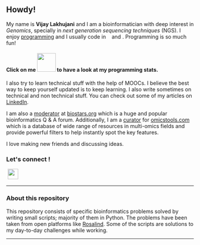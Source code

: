 ## Howdy!

My name is **Vijay Lakhujani** and I am a bioinformatician with deep interest in *Genomics*, specially in *next generation sequencing techniques* (NGS). I enjoy [programming](http://rosalind.info/users/lakhujanivijay2/) and I usually code in <a href="https://sourcerer.io/lakhujanivijay"><img src="https://img.shields.io/badge/Python-183%20commits-orange.svg" alt=""></a>  <a href="https://sourcerer.io/lakhujanivijay"><img src="https://img.shields.io/badge/Perl-36%20commits-orange.svg" alt=""></a> <a href="https://sourcerer.io/lakhujanivijay"><img src="https://img.shields.io/badge/R-28%20commits-orange.svg" alt=""></a> and <a href="https://sourcerer.io/lakhujanivijay"><img src="https://img.shields.io/badge/Shell-44%20commits-orange.svg" alt=""></a>. Programming is so much fun!

#### Click on me <a href="https://sourcerer.io/lakhujanivijay"><img src="https://avatars3.githubusercontent.com/u/9314053?v=4" height="50px" width="50px" alt=""/></a> to have a look at my programming stats.

I also try to learn technical stuff with the help of MOOCs. I believe the best way to keep yourself updated is to keep learning. I also write sometimes on technical and non technical stuff. You can check out some of my articles on <a href="https://www.linkedin.com/in/lakhujanivijay/detail/recent-activity/posts/">LinkedIn</a>.

I am also a [moderator](https://www.biostars.org/u/26377/) at [biostars.org](https://www.biostars.org) which is a huge and popular bioinformatics Q & A forum. Additionally, I am a [curator](https://omictools.com/community) for [omicstools.com](https://omictools.com) which is a database of wide range of resources in multi-omics fields and provide powerful filters to help instantly spot the key features.

I love making new friends and discussing ideas.
### Let's connect !

<p><a href="https://in.linkedin.com/in/lakhujanivijay"><img alt="" src="https://github.com/Xcelris-Labs-Ltd/Publication-ready-taxonomic-charts-from-QIIME/blob/master/supplementary_files/LinkedIn.png?raw=true" /></a><a href="http://www.twitter.com/vijay_lakhujani"><img alt="" src="http://i.imgur.com/tXSoThF.png" /></a><a href="http://www.facebook.com/mylifepages"><img alt="" src="http://i.imgur.com/P3YfQoD.png" /></a><a href="https://plus.google.com/+VIJAYLAKHUJANI"><img alt="" src="http://i.imgur.com/yCsTjba.png" /></a> <a href="https://github.com/lakhujanivijay"><img alt="" src="https://assets-cdn.github.com/favicon.ico" style="height:28px; width:28px" /></a>&nbsp;</p> 

---------

### About this repository

This repository consists of specific bioinformatics problems solved by writing small scripts; majority of them in Python. The problems have been taken from open platforms like [Rosalind](http://rosalind.info/problems). Some of the scripts are solutions to my day-to-day challenges while working. 

----
